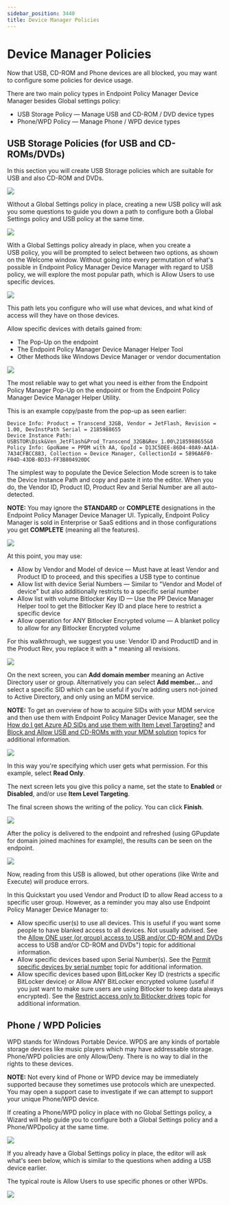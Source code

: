 ```yaml
---
sidebar_position: 3440
title: Device Manager Policies
---
```


# Device Manager Policies

Now that USB, CD-ROM and Phone devices are all blocked, you may want to configure some policies for device usage.

There are two main policy types in Endpoint Policy Manager Device Manager besides Global settings policy:

* USB Storage Policy — Manage USB and CD-ROM / DVD device types
* Phone/WPD Policy — Manage Phone / WPD device types

## USB Storage Policies (for USB and CD-ROMs/DVDs)

In this section you will create USB Storage policies which are suitable for USB and also CD-ROM and DVDs.

![](../../../../../../static/images/PolicyPak/Content/Resources/Images/Device/device07.png)

Without a Global Settings policy in place, creating a new USB policy will ask you some questions to guide you down a path to configure both a Global Settings policy and USB policy at the same time.

![](../../../../../../static/images/PolicyPak/Content/Resources/Images/Device/device08.png)

With a Global Settings policy already in place, when you create a USB policy, you will be prompted to select between two options, as shown on the Welcome window. Without going into every permutation of what's possible in Endpoint Policy Manager Device Manager with regard to USB policy, we will explore the most popular path, which is Allow Users to use specific devices.

![](../../../../../../static/images/PolicyPak/Content/Resources/Images/Device/usb1.png)

This path lets you configure who will use what devices, and what kind of access will they have on those devices.

Allow specific devices with details gained from:

* The Pop-Up on the endpoint
* The Endpoint Policy Manager Device Manager Helper Tool
* Other Methods like Windows Device Manager or vendor documentation

![](../../../../../../static/images/PolicyPak/Content/Resources/Images/Device/device09.png)

The most reliable way to get what you need is either from the Endpoint Policy Manager Pop-Up on the endpoint or from the Endpoint Policy Manager Device Manager Helper Utility.

This is an example copy/paste from the pop-up as seen earlier:

```
Device Info: Product = Transcend_32GB, Vendor = JetFlash, Revision = 1.00, DevInstPath Serial = 2185988655  
Device Instance Path: USBSTOR\Disk&Ven_JetFlash&Prod_Transcend_32GB&Rev_1.00\2185988655&0  
Policy Info: GpoName = PPDM with AA, GpoId = D13C5DEE-86D4-40A9-AA1A-7A34CFBCC883, Collection = Device Manager, CollectionId = 5896A6F0-F04D-43DB-BD33-FF3B804920DC
```
The simplest way to populate the Device Selection Mode screen is to take the Device Instance Path and copy and paste it into the editor. When you do, the Vendor ID, Product ID, Product Rev and Serial Number are all auto-detected.

**NOTE:** You may ignore the **STANDARD** or **COMPLETE** designations in the Endpoint Policy Manager Device Manager UI. Typically, Endpoint Policy Manager is sold in Enterprise or SaaS editions and in those configurations you get **COMPLETE** (meaning all the features).

![](../../../../../../static/images/PolicyPak/Content/Resources/Images/Device/device10.png)

At this point, you may use:

* Allow by Vendor and Model of device — Must have at least Vendor and Product ID to proceed, and this specifies a USB type to continue
* Allow list with device Serial Numbers — Similar to "Vendor and Model of device" but also additionally restricts to a specific serial number
* Allow list with volume Bitlocker Key ID — Use the PP Device Manager Helper tool to get the Bitlocker Key ID and place here to restrict a specific device
* Allow operation for ANY Bitlocker Encrypted volume — A blanket policy to allow for any Bitlocker Encrypted volume

For this walkthrough, we suggest you use: Vendor ID and ProductID and in the Product Rev, you replace it with a \* meaning all revisions.

![](../../../../../../static/images/PolicyPak/Content/Resources/Images/Device/device11.png)

On the next screen, you can **Add domain member** meaning an Active Directory user or group. Alternatively you can select **Add member...** and select a specific SID which can be useful if you're adding users not-joined to Active Directory, and only using an MDM service.

**NOTE:** To get an overview of how to acquire SIDs with your MDM service and then use them with Endpoint Policy Manager Device Manager, see the [How do I get Azure AD SIDs and use them with Item Level Targeting?](../../ItemLevelTargeting/EntraIDSIDs "How do I get Azure AD SIDs and use them with Item Level Targeting?") and [Block and Allow USB and CD-ROMs with your MDM solution](../../Video/Device/MDM "Block and Allow USB and CD-ROMs with your MDM solution") topics for additional information.

![](../../../../../../static/images/PolicyPak/Content/Resources/Images/Device/usb2.png)

In this way you're specifying which user gets what permission. For this example, select **Read Only**.

The next screen lets you give this policy a name, set the state to **Enabled** or **Disabled**, and/or use **Item Level Targeting**.

The final screen shows the writing of the policy. You can click **Finish**.

![](../../../../../../static/images/PolicyPak/Content/Resources/Images/Device/usb3.png)

After the policy is delivered to the endpoint and refreshed (using GPupdate for domain joined machines for example), the results can be seen on the endpoint.

![](../../../../../../static/images/PolicyPak/Content/Resources/Images/Device/usb4.png)

Now, reading from this USB is allowed, but other operations (like Write and Execute) will produce errors.

In this Quickstart you used Vendor and Product ID to allow Read access to a specific user group. However, as a reminder you may also use Endpoint Policy Manager Device Manager to:

* Allow specific user(s) to use all devices. This is useful if you want some people to have blanked access to all devices. Not usually advised. See the [Allow ONE user (or group) access to USB and/or CD-ROM and DVDs](../../Video/Device/USBDriveAllowUser) access to USB and/or CD-ROM and DVDs") topic for additional information.
* Allow specific devices based upon Serial Number(s). See the [Permit specific devices by serial number](../../Video/Device/SerialNumber "Permit specific devices by serial number") topic for additional information.
* Allow specific devices based upon BitLocker Key ID (restricts a specific BitLocker device) or Allow ANY BitLocker encrypted volume (useful if you just want to make sure users are using Bitlocker to keep data always encrypted). See the [Restrict access only to Bitlocker drives](../../Video/Device/BitLockerDrives "Restrict access only to Bitlocker drives") topic for additional information.

## Phone / WPD Policies

WPD stands for Windows Portable Device. WPDS are any kinds of portable storage devices like music players which may have addressable storage. Phone/WPD policies are only Allow/Deny. There is no way to dial in the rights to these devices.

**NOTE:** Not every kind of Phone or WPD device may be immediately supported because they sometimes use protocols which are unexpected. You may open a support case to investigate if we can attempt to support your unique Phone/WPD device.

If creating a Phone/WPD policy in place with no Global Settings policy, a Wizard will help guide you to configure both a Global Settings policy and a Phone/WPDpolicy at the same time.

![](../../../../../../static/images/PolicyPak/Content/Resources/Images/Device/UPD1.png)

If you already have a Global Settings policy in place, the editor will ask what's seen below, which is similar to the questions when adding a USB device earlier.

The typical route is Allow Users to use specific phones or other WPDs.

![](../../../../../../static/images/PolicyPak/Content/Resources/Images/Device/wpd3.png)